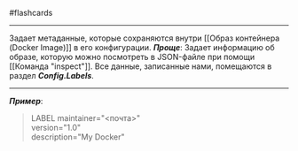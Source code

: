 #flashcards
***
Задает метаданные, которые сохраняются внутри [[Образ контейнера (Docker Image)]] в его конфигурации.
***Проще***:
	Задает информацию об образе, которую можно посмотреть в JSON-файле при помощи [[Команда "inspect"]]. Все данные, записанные нами, помещаются в раздел ***Config.Labels***.
***
***Пример***:
>LABEL maintainer="<почта>" \
>version="1.0" \
>description="My Docker"
<!--SR:!2025-10-18,1,190-->